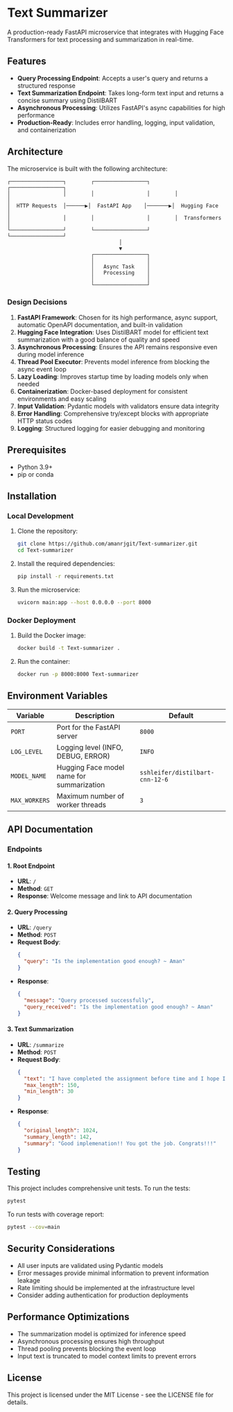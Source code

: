# Text Summarizer

A production-ready FastAPI microservice that integrates with Hugging Face Transformers for text processing and summarization in real-time.

## Features

- **Query Processing Endpoint**: Accepts a user's query and returns a structured response
- **Text Summarization Endpoint**: Takes long-form text input and returns a concise summary using DistilBART
- **Asynchronous Processing**: Utilizes FastAPI's async capabilities for high performance
- **Production-Ready**: Includes error handling, logging, input validation, and containerization

## Architecture

The microservice is built with the following architecture:

```
┌─────────────────┐        ┌─────────────────┐        ┌─────────────────┐
│                 │        │                 │        │                 │
│  HTTP Requests  │──────▶│  FastAPI App    │───────▶│  Hugging Face   │
│                 │        │                 │        │  Transformers   │
└─────────────────┘        └─────────────────┘        └─────────────────┘
                                    │
                                    ▼
                           ┌─────────────────┐
                           │                 │
                           │   Async Task    │
                           │   Processing    │
                           │                 │
                           └─────────────────┘
```

### Design Decisions

1. **FastAPI Framework**: Chosen for its high performance, async support, automatic OpenAPI documentation, and built-in validation
2. **Hugging Face Integration**: Uses DistilBART model for efficient text summarization with a good balance of quality and speed
3. **Asynchronous Processing**: Ensures the API remains responsive even during model inference
4. **Thread Pool Executor**: Prevents model inference from blocking the async event loop
5. **Lazy Loading**: Improves startup time by loading models only when needed
6. **Containerization**: Docker-based deployment for consistent environments and easy scaling
7. **Input Validation**: Pydantic models with validators ensure data integrity
8. **Error Handling**: Comprehensive try/except blocks with appropriate HTTP status codes
9. **Logging**: Structured logging for easier debugging and monitoring

## Prerequisites

- Python 3.9+
- pip or conda

## Installation

### Local Development

1. Clone the repository:
   ```bash
   git clone https://github.com/amanrjgit/Text-summarizer.git
   cd Text-summarizer
   ```

2. Install the required dependencies:
   ```bash
   pip install -r requirements.txt
   ```

3. Run the microservice:
   ```bash
   uvicorn main:app --host 0.0.0.0 --port 8000
   ```

### Docker Deployment

1. Build the Docker image:
   ```bash
   docker build -t Text-summarizer .
   ```

2. Run the container:
   ```bash
   docker run -p 8000:8000 Text-summarizer
   ```

## Environment Variables

| Variable | Description | Default |
|----------|-------------|---------|
| `PORT` | Port for the FastAPI server | `8000` |
| `LOG_LEVEL` | Logging level (INFO, DEBUG, ERROR) | `INFO` |
| `MODEL_NAME` | Hugging Face model name for summarization | `sshleifer/distilbart-cnn-12-6` |
| `MAX_WORKERS` | Maximum number of worker threads | `3` |

## API Documentation

### Endpoints

#### 1. Root Endpoint
- **URL**: `/`
- **Method**: `GET`
- **Response**: Welcome message and link to API documentation

#### 2. Query Processing
- **URL**: `/query`
- **Method**: `POST`
- **Request Body**:
  ```json
  {
    "query": "Is the implementation good enough? ~ Aman"
  }
  ```
- **Response**:
  ```json
  {
    "message": "Query processed successfully",
    "query_received": "Is the implementation good enough? ~ Aman"
  }
  ```

#### 3. Text Summarization
- **URL**: `/summarize`
- **Method**: `POST`
- **Request Body**:
  ```json
  {
    "text": "I have completed the assignment before time and I hope I get the job with this. I can still do a lot more stuff but I am bounded by time constraints.",
    "max_length": 150,
    "min_length": 30
  }
  ```
- **Response**:
  ```json
  {
    "original_length": 1024,
    "summary_length": 142,
    "summary": "Good implemenation!! You got the job. Congrats!!!"
  }
  ```

## Testing

This project includes comprehensive unit tests. To run the tests:

```bash
pytest
```

To run tests with coverage report:

```bash
pytest --cov=main
```

## Security Considerations

- All user inputs are validated using Pydantic models
- Error messages provide minimal information to prevent information leakage
- Rate limiting should be implemented at the infrastructure level
- Consider adding authentication for production deployments

## Performance Optimizations

- The summarization model is optimized for inference speed
- Asynchronous processing ensures high throughput
- Thread pooling prevents blocking the event loop
- Input text is truncated to model context limits to prevent errors

## License

This project is licensed under the MIT License - see the LICENSE file for details.
